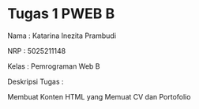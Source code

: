 # Tugas 1 PWEB B

Nama : Katarina Inezita Prambudi

NRP : 5025211148

Kelas : Pemrograman Web B

Deskripsi Tugas :

Membuat Konten HTML yang Memuat CV dan Portofolio
